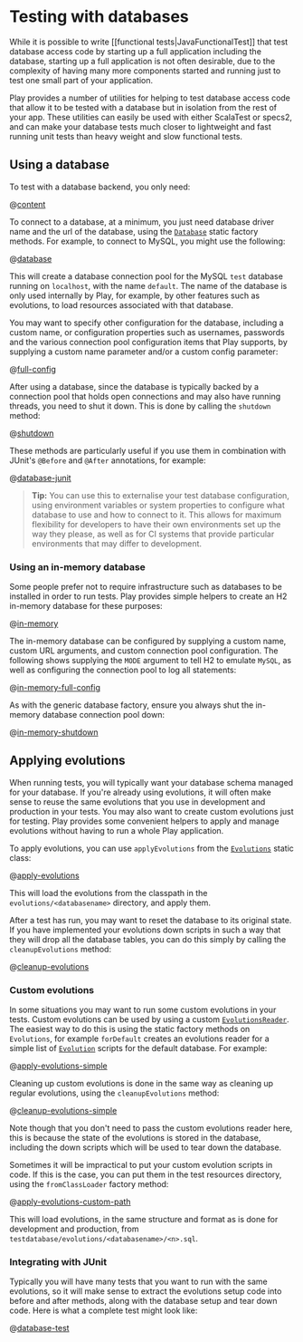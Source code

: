 <!--- Copyright (C) 2009-2017 Lightbend Inc. <https://www.lightbend.com> -->
# Testing with databases

While it is possible to write [[functional tests|JavaFunctionalTest]] that test database access code by starting up a full application including the database, starting up a full application is not often desirable, due to the complexity of having many more components started and running just to test one small part of your application.

Play provides a number of utilities for helping to test database access code that allow it to be tested with a database but in isolation from the rest of your app.  These utilities can easily be used with either ScalaTest or specs2, and can make your database tests much closer to lightweight and fast running unit tests than heavy weight and slow functional tests.

## Using a database

To test with a database backend, you only need:

@[content](code/javaguide.tests.databases.sbt)

To connect to a database, at a minimum, you just need database driver name and the url of the database, using the [`Database`](api/java/play/db/Database.html) static factory methods.  For example, to connect to MySQL, you might use the following:

@[database](code/javaguide/tests/JavaTestingWithDatabases.java)

This will create a database connection pool for the MySQL `test` database running on `localhost`, with the name `default`.  The name of the database is only used internally by Play, for example, by other features such as evolutions, to load resources associated with that database.

You may want to specify other configuration for the database, including a custom name, or configuration properties such as usernames, passwords and the various connection pool configuration items that Play supports, by supplying a custom name parameter and/or a custom config parameter:

@[full-config](code/javaguide/tests/JavaTestingWithDatabases.java)

After using a database, since the database is typically backed by a connection pool that holds open connections and may also have running threads, you need to shut it down.  This is done by calling the `shutdown` method:

@[shutdown](code/javaguide/tests/JavaTestingWithDatabases.java)

These methods are particularly useful if you use them in combination with JUnit's `@Before` and `@After` annotations, for example:

@[database-junit](code/javaguide/tests/JavaTestingWithDatabases.java)

> **Tip:** You can use this to externalise your test database configuration, using environment variables or system properties to configure what database to use and how to connect to it.  This allows for maximum flexibility for developers to have their own environments set up the way they please, as well as for CI systems that provide particular environments that may differ to development.

### Using an in-memory database

Some people prefer not to require infrastructure such as databases to be installed in order to run tests.  Play provides simple helpers to create an H2 in-memory database for these purposes:

@[in-memory](code/javaguide/tests/JavaTestingWithDatabases.java)

The in-memory database can be configured by supplying a custom name, custom URL arguments, and custom connection pool configuration.  The following shows supplying the `MODE` argument to tell H2 to emulate `MySQL`, as well as configuring the connection pool to log all statements:

@[in-memory-full-config](code/javaguide/tests/JavaTestingWithDatabases.java)

As with the generic database factory, ensure you always shut the in-memory database connection pool down:

@[in-memory-shutdown](code/javaguide/tests/JavaTestingWithDatabases.java)

## Applying evolutions

When running tests, you will typically want your database schema managed for your database.  If you're already using evolutions, it will often make sense to reuse the same evolutions that you use in development and production in your tests.  You may also want to create custom evolutions just for testing.  Play provides some convenient helpers to apply and manage evolutions without having to run a whole Play application.

To apply evolutions, you can use `applyEvolutions` from the [`Evolutions`](api/java/play/db/evolutions/Evolutions.html) static class:

@[apply-evolutions](code/javaguide/tests/JavaTestingWithDatabases.java)

This will load the evolutions from the classpath in the `evolutions/<databasename>` directory, and apply them.

After a test has run, you may want to reset the database to its original state.  If you have implemented your evolutions down scripts in such a way that they will drop all the database tables, you can do this simply by calling the `cleanupEvolutions` method:

@[cleanup-evolutions](code/javaguide/tests/JavaTestingWithDatabases.java)

### Custom evolutions

In some situations you may want to run some custom evolutions in your tests.  Custom evolutions can be used by using a custom [`EvolutionsReader`](api/java/play/db/evolutions/EvolutionsReader.html).  The easiest way to do this is using the static factory methods on `Evolutions`, for example `forDefault` creates an evolutions reader for a simple list of [`Evolution`](api/java/play/db/evolutions/Evolution.html) scripts for the default database.  For example:

@[apply-evolutions-simple](code/javaguide/tests/JavaTestingWithDatabases.java)

Cleaning up custom evolutions is done in the same way as cleaning up regular evolutions, using the `cleanupEvolutions` method:

@[cleanup-evolutions-simple](code/javaguide/tests/JavaTestingWithDatabases.java)

Note though that you don't need to pass the custom evolutions reader here, this is because the state of the evolutions is stored in the database, including the down scripts which will be used to tear down the database.

Sometimes it will be impractical to put your custom evolution scripts in code.  If this is the case, you can put them in the test resources directory, using the `fromClassLoader` factory method:

@[apply-evolutions-custom-path](code/javaguide/tests/JavaTestingWithDatabases.java)

This will load evolutions, in the same structure and format as is done for development and production, from `testdatabase/evolutions/<databasename>/<n>.sql`.

### Integrating with JUnit

Typically you will have many tests that you want to run with the same evolutions, so it will make sense to extract the evolutions setup code into before and after methods, along with the database setup and tear down code.  Here is what a complete test might look like:

@[database-test](code/javaguide/tests/DatabaseTest.java)
